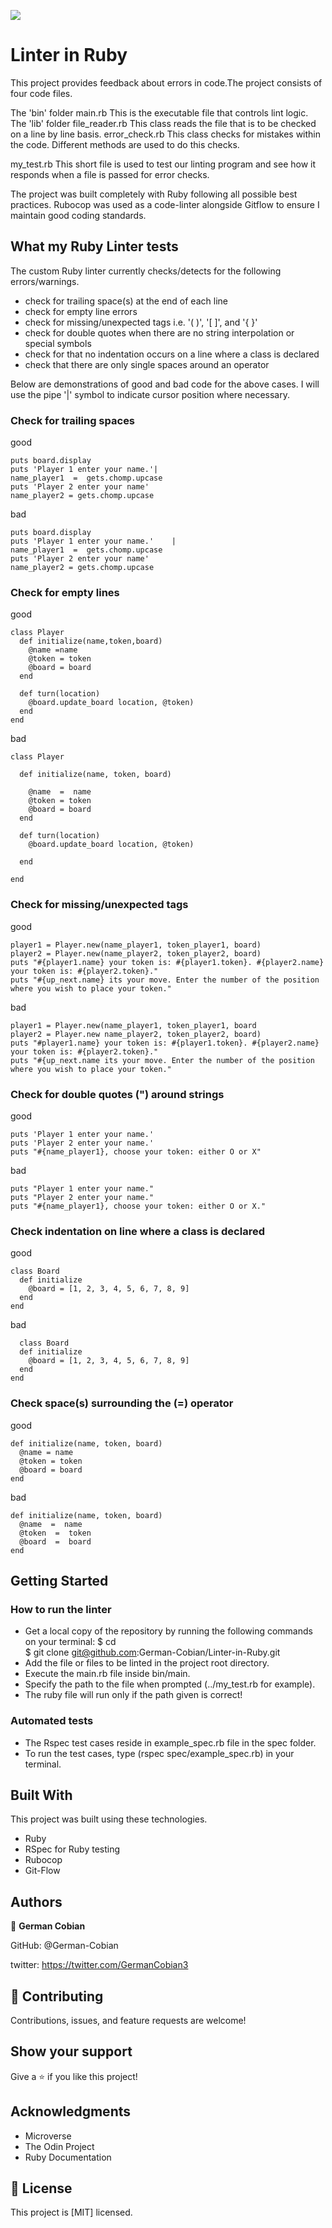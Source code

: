 ![](https://img.shields.io/badge/Microverse-blueviolet)

# Linter in Ruby

This project provides feedback about errors in code.The project consists of four code files.

  The 'bin' folder
  main.rb This is the executable file that controls lint logic.
  The 'lib' folder
  file_reader.rb This class reads the file that is to be checked on a line by line basis.
  error_check.rb This class checks for mistakes within the code. Different methods are used to do this checks.

  my_test.rb This short file is used to test our linting program and see how it responds when a file is passed for error checks.

The project was built completely with Ruby following all possible best practices. Rubocop was used as a code-linter alongside Gitflow to ensure I maintain good coding standards.


## What my Ruby Linter tests

The custom Ruby linter currently checks/detects for the following errors/warnings.

- check for trailing space(s) at the end of each line
- check for empty line errors
- check for missing/unexpected tags i.e. '( )', '[ ]', and '{ }'
- check for double quotes when there are no string interpolation or special symbols
- check for that no indentation occurs on a line where a class is declared
- check that there are only single spaces around an operator

Below are demonstrations of good and bad code for the above cases. I will use the pipe '|' symbol to indicate cursor position where necessary.


### Check for trailing spaces
  
  good
  
    puts board.display
    puts 'Player 1 enter your name.'|   
    name_player1  =  gets.chomp.upcase
    puts 'Player 2 enter your name'
    name_player2 = gets.chomp.upcase  
  
  bad
  
    puts board.display
    puts 'Player 1 enter your name.'    | 
    name_player1  =  gets.chomp.upcase
    puts 'Player 2 enter your name'
    name_player2 = gets.chomp.upcase


### Check for empty lines
  
  good
  
    class Player
      def initialize(name,token,board)
        @name =name
        @token = token
        @board = board
      end
      
      def turn(location)
        @board.update_board location, @token)
      end
    end

  bad
  
    class Player

      def initialize(name, token, board)

        @name  =  name
        @token = token
        @board = board
      end

      def turn(location)
        @board.update_board location, @token)

      end

    end


### Check for missing/unexpected tags

  good
  
    player1 = Player.new(name_player1, token_player1, board)
    player2 = Player.new(name_player2, token_player2, board)
    puts "#{player1.name} your token is: #{player1.token}. #{player2.name} your token is: #{player2.token}."
    puts "#{up_next.name} its your move. Enter the number of the position where you wish to place your token."

  bad
  
    player1 = Player.new(name_player1, token_player1, board
    player2 = Player.new name_player2, token_player2, board)
    puts "#player1.name} your token is: #{player1.token}. #{player2.name} your token is: #{player2.token}."
    puts "#{up_next.name its your move. Enter the number of the position where you wish to place your token."
    

### Check for double quotes (") around strings
    
  good
  
    puts 'Player 1 enter your name.'   
    puts 'Player 2 enter your name.'
    puts "#{name_player1}, choose your token: either O or X"

  bad
  
    puts "Player 1 enter your name."   
    puts "Player 2 enter your name."
    puts "#{name_player1}, choose your token: either O or X."


### Check indentation on line where a class is declared
  
  good
  
    class Board
      def initialize
        @board = [1, 2, 3, 4, 5, 6, 7, 8, 9]
      end
    end
  
  bad
  
      class Board
      def initialize
        @board = [1, 2, 3, 4, 5, 6, 7, 8, 9]
      end
    end


### Check space(s) surrounding the (=) operator

  good
  
    def initialize(name, token, board)
      @name = name
      @token = token
      @board = board
    end

  bad
  
    def initialize(name, token, board)
      @name  =  name
      @token  =  token
      @board  =  board
    end


## Getting Started


### How to run the linter

- Get a local copy of the repository by running the following commands on your terminal:
    $ cd <folder>    
    $ git clone git@github.com:German-Cobian/Linter-in-Ruby.git
- Add the file or files to be linted in the project root directory.
- Execute the main.rb file inside bin/main.
- Specify the path to the file when prompted (../my_test.rb for example).
- The ruby file will run only if the path given is correct!


### Automated tests

- The Rspec test cases reside in example_spec.rb file in the spec folder.
- To run the test cases, type (rspec spec/example_spec.rb) in your terminal.


## Built With

This project was built using these technologies.

- Ruby
- RSpec for Ruby testing
- Rubocop
- Git-Flow


## Authors

👤 **German Cobian**

  GitHub: @German-Cobian

  twitter: https://twitter.com/GermanCobian3


## 🤝 Contributing

Contributions, issues, and feature requests are welcome!


## Show your support

Give a ⭐️ if you like this project!


## Acknowledgments

- Microverse
- The Odin Project
- Ruby Documentation


## 📝 License

This project is [MIT] licensed.